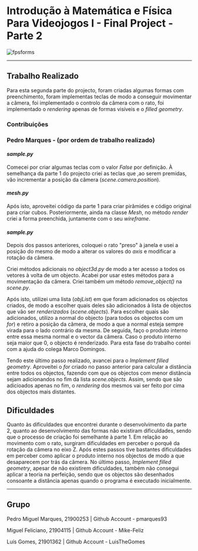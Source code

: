 # Introdução à Matemática e Física Para Videojogos I - Final Project - Parte 2

![fpsforms](https://temptempo.yolasite.com/resources/form%20-%20tf%20matematica%202.png)

---

## Trabalho Realizado

Para esta segunda parte do projecto, foram criadas algumas formas com preenchimento, foram implementas teclas de modo a
conseguir movimentar a câmera, foi implementado o controlo da câmera com o rato, foi implementado o *rendering* apenas de formas visíveis e o *filled geometry*.

### Contribuições
### Pedro Marques - (por ordem de trabalho realizado)
#### *sample.py*
Comecei por criar algumas teclas com o valor *False* por definição. À semelhança da parte 1 do projecto criei as teclas que 
,ao serem premidas, vão incrementar a posição da câmera (*scene.camera.position*).

#### *mesh.py*
Após isto, aproveitei código da parte 1 para criar pirâmides e código original para criar cubos. Posteriormente, ainda na classe *Mesh*, no método *render* criei a forma preenchida, juntamente com o seu *wireframe*.

#### *sample.py*
Depois dos passos anteriores, coloquei o rato "preso" à janela e usei a posição do mesmo de modo a alterar os valores 
do *axis* e modificar a rotação da câmera.

Criei métodos adicionais no *object3d.py* de modo a ter acesso a todos os vetores à volta de um objecto. Acabei por usar estes métodos para a movimentação da câmera. Criei também um método *remove_object()* na *scene.py*.

Após isto, utilizei uma lista (*objList*) em que foram adicionados os objectos criados, de modo a escolher quais deles são adicionados à lista de objectos que vão ser *renderizados* (*scene.objects*). Para escolher quais são adicionados, utilizo a normal do objecto (para todos os objectos com um *for*) e retiro a posição da câmera, de modo a que a normal esteja sempre virada para o lado contrário da mesma. De seguida, faço o produto interno entre essa mesma normal e o vector da câmera. Caso o produto interno seja maior que 0, o objecto é renderizado. Para esta fase do trabalho contei com a ajuda do colega Marco Domingos.

Tendo este último passo realizado, avancei para o *Implement filled geometry*. Aproveitei o *for* criado no passo anterior para calcular a distância entre todos os objectos, fazendo com que os objectos com menor distância sejam adicionandos no fim da lista *scene.objects*. Assim, sendo que são adicioados apenas no fim, o *rendering* dos mesmos vai ser feito por cima dos objectos mais distantes.

## Dificuldades
Quanto às dificuldades que encontrei durante o desenvolvimento da parte 2, quanto ao desenvolvimento das formas não existiram dificuldades, sendo que o processo de criação foi semelhante à parte 1. Em relação ao movimento com o rato, surgiram dificuldades em perceber o porquê da rotação da câmera no eixo Z. Após estes passos tive bastantes dificuldades em perceber como aplicar o produto interno nos objectos de modo a que desaparecem por trás da câmera. No último passo, *Implement filled geometry*, apesar de não existirem dificuldades, também não consegui aplicar a teoria na perfeição, sendo que os objectos são desenhados consoante a distância apenas quando o programa é executado inicialmente.

---

## Grupo

Pedro Miguel Marques, 21900253  |  Github Account - pmarques93

Miguel Feliciano, 21904115  |  Github Account - Mike-Feliz

Luís Gomes, 21901362  |  Github Account - LuisTheGomes
